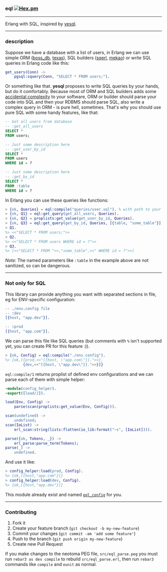 ### eql [![Hex.pm](https://img.shields.io/hexpm/v/eql.svg)](eql)

---

Erlang with SQL, inspired by [yesql](https://github.com/krisajenkins/yesql).

---

### description

Suppose we have a database with a list of users, in Erlang we can use simple ORM ([boss_db](https://github.com/ChicagoBoss/boss_db), [texas](https://github.com/emedia-project/texas)), SQL builders ([sqerl](https://github.com/devinus/sqerl), [mekao](https://github.com/ddosia/mekao)) or write SQL queries in Erlang code like this:

```erlang
get_users(Conn) ->
    pgsql:squery(Conn, "SELECT * FROM users;").
```

Or something like that. __yesql__ proposes to write SQL queries by your hands, but do it comfortably. Because most of ORM and SQL builders adds some [accidental complexity](http://en.wikipedia.org/wiki/No_Silver_Bullet) to your software, ORM or builder should parse your code into SQL and then your RDBMS should parse SQL, also write a complex query in ORM - is pure hell, sometimes. That's why you should use pure SQL with some handy features, like that:

```sql
-- Get all users from database
-- :get_all_users
SELECT *
FROM users;

-- Just some description here
-- :get_user_by_id
SELECT *
FROM users
WHERE id = ?

-- Just some description here
-- :get_by_id
SELECT *
FROM :table
WHERE id = ?
```

In Erlang you can use these queries like functions:

```erlang
> {ok, Queries} = eql:compile("queries/user.sql"). % with path to your queries file
> {ok, Q1} = eql:get_query(get_all_users, Queries).
> {ok, Q2} = proplists:get_value(get_user_by_id, Queries).
> {ok, Q3} = eql:get_query(get_by_id, Queries, [{table, "some_table"}]).
> Q1.
%> <<"SELECT * FROM users;">>
> Q2.
%> <<"SELECT * FROM users WHERE id = ?">>
> Q3.
%> [<<"SELECT * FROM ">>,"some_table",<<" WHERE id = ?">>]
```

*Note*: The named parameters like `:table` in the example above are not sanitized, so can be dangerous.

---

### Not only for SQL

This library can provide anything you want with separated sections in file, eg for ENV-specific configuration:

```erlang
-- ./env.config file
-- :dev
[{host, "app.dev"}].

-- :prod
[{host, "app.com"}].
```

We can parse this file like SQL queries (but comments with `%` isn't supported yet, you can create PR for this feature :)).

```erlang
> {ok, Config} = eql:compile("./env.config").
%> {ok,[{prod,<<"[{host, \"app.com\"}].">>},
        {dev,<<"[{host, \"app.dev\"}].">>}]}
```

`eql:compile/1` returns proplist of defined env configurations and we can parse each of them with simple helper:

```erlang
-module(config_helper).
-export([load/2]).

load(Env, Config) ->
    parse(scan(proplists:get_value(Env, Config))).

scan(undefined) ->
    undefined;
scan(IoList) ->
    erl_scan:string(lists:flatten(io_lib:format("~s", [IoList]))).

parse({ok, Tokens, _}) ->
    erl_parse:parse_term(Tokens);
parse(_) ->
    undefined.
```

And use it like:

```erlang
> config_helper:load(prod, Config).
%> {ok,[{host,"app.com"}]}
> config_helper:load(dev, Config).
%> {ok,[{host,"app.dev"}]}
```

This module already exist and named [`eql_config`](/src/eql_config.erl) for you.

---

### Contributing

1. Fork it
2. Create your feature branch (`git checkout -b my-new-feature`)
3. Commit your changes (`git commit -am 'add some feature'`)
4. Push to the branch (`git push origin my-new-feature`)
5. Create new Pull Request

If you make changes to the neotoma PEG file, `src/eql_parse.peg` you must run `rebar3 as dev compile` to rebuild `src/eql_parse.erl`, then run `rebar3` commands like `compile` and `eunit` as normal.
